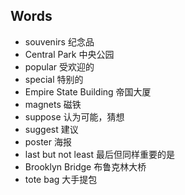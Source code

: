 ## Words
* souvenirs 纪念品
* Central Park 中央公园
* popular 受欢迎的
* special 特别的
* Empire State Building 帝国大厦
* magnets 磁铁
* suppose 认为可能，猜想
* suggest 建议
* poster 海报
* last but not least 最后但同样重要的是
* Brooklyn Bridge 布鲁克林大桥
* tote bag 大手提包

